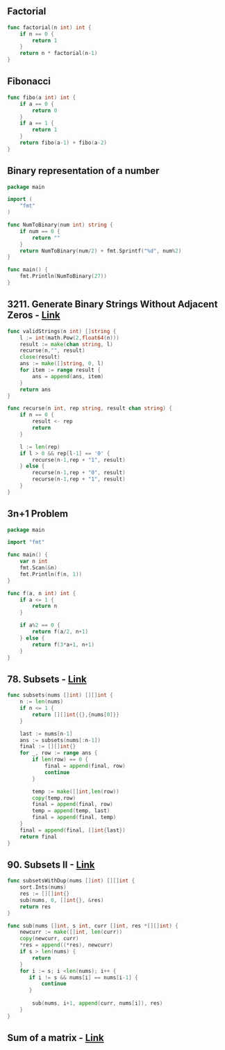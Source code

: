 ## Factorial

```go
func factorial(n int) int {
    if n == 0 {
        return 1
    }
    return n * factorial(n-1)
}
```

## Fibonacci

```go
func fibo(a int) int {
    if a == 0 {
        return 0
    }
    if a == 1 {
        return 1
    }
	return fibo(a-1) + fibo(a-2)
}
```

## Binary representation of a number

```go
package main

import (
	"fmt"
)

func NumToBinary(num int) string {
	if num == 0 {
		return ""
	}
	return NumToBinary(num/2) + fmt.Sprintf("%d", num%2)
}

func main() {
	fmt.Println(NumToBinary(27))
}
```

## 3211. Generate Binary Strings Without Adjacent Zeros - [Link](https://leetcode.com/problems/generate-binary-strings-without-adjacent-zeros/)

```go
func validStrings(n int) []string {
    l := int(math.Pow(2,float64(n)))
    result := make(chan string, l)
    recurse(n,"", result)
    close(result)
    ans := make([]string, 0, l)
    for item := range result {
        ans = append(ans, item)
    }
    return ans
}

func recurse(n int, rep string, result chan string) {
    if n == 0 {
        result <- rep
        return
    }

    l := len(rep)
    if l > 0 && rep[l-1] == '0' {
        recurse(n-1,rep + "1", result)
    } else {
        recurse(n-1,rep + "0", result)
        recurse(n-1,rep + "1", result)
    }
}
```

## 3n+1 Problem

```go
package main

import "fmt"

func main() {
	var n int
	fmt.Scan(&n)
	fmt.Println(f(n, 1))
}

func f(a, n int) int {
	if a <= 1 {
		return n
	}

	if a%2 == 0 {
		return f(a/2, n+1)
	} else {
		return f(3*a+1, n+1)
	}
}
```

## 78. Subsets - [Link](https://leetcode.com/problems/subsets/)

```go
func subsets(nums []int) [][]int {
    n := len(nums)
    if n <= 1 {
        return [][]int{{},{nums[0]}}
    }

    last := nums[n-1]
    ans := subsets(nums[:n-1])
    final := [][]int{}
    for _, row := range ans {
        if len(row) == 0 {
            final = append(final, row)
            continue
        }

        temp := make([]int,len(row))
        copy(temp,row)
        final = append(final, row)
        temp = append(temp, last)
        final = append(final, temp)        
    }
    final = append(final, []int{last})
    return final
}
```

## 90. Subsets II - [Link](https://leetcode.com/problems/subsets-ii/)

```go
func subsetsWithDup(nums []int) [][]int {
    sort.Ints(nums)
    res := [][]int{}
    sub(nums, 0, []int{}, &res)
    return res
}

func sub(nums []int, s int, curr []int, res *[][]int) {
    newcurr := make([]int, len(curr))
    copy(newcurr, curr)
    *res = append((*res), newcurr)
    if s > len(nums) {
        return
    }
    for i := s; i <len(nums); i++ {
       if i != s && nums[i] == nums[i-1] {
           continue
       }
       
        sub(nums, i+1, append(curr, nums[i]), res)
    }
}
```

## Sum of a matrix - [Link]()

```go

```